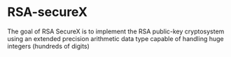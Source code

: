 # RSA-secureX
The goal of RSA SecureX is to implement the RSA public-key cryptosystem using an extended precision arithmetic data type capable of handling huge integers (hundreds of digits)
